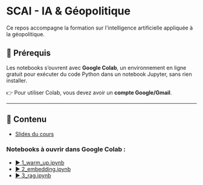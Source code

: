 # SCAI - IA & Géopolitique

Ce repos accompagne la formation sur l'intelligence artificielle appliquée à la géopolitique.

## 🔧 Prérequis

Les notebooks s’ouvrent avec **Google Colab**, un environnement en ligne gratuit pour exécuter du code Python dans un notebook Jupyter, sans rien installer.

👉 Pour utiliser Colab, vous devez avoir un **compte Google/Gmail**.

---

## 📘 Contenu

* [Slides du cours](slides.pdf)

### Notebooks à ouvrir dans Google Colab :

* [▶️ 1\_warm\_up.ipynb](https://colab.research.google.com/github/racousin/scai_ia_geopolitique/blob/main/1_warm_up.ipynb)
* [▶️ 2\_embedding.ipynb](https://colab.research.google.com/github/racousin/scai_ia_geopolitique/blob/main/2_embedding.ipynb)
* [▶️ 3\_rag.ipynb](https://colab.research.google.com/github/racousin/scai_ia_geopolitique/blob/main/3_rag.ipynb)

